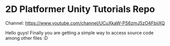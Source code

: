 # 2D Platformer Unity Tutorials Repo 

Channel:
https://www.youtube.com/channel/UCuXkaW-PS6zmJ5zO4FbiiXQ

Hello guys! Finally you are getting a simple way to access source code among other files :D
